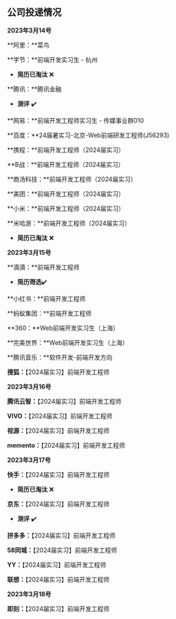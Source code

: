 ## 公司投递情况

**2023年3月14号**

**阿里：**菜鸟

**字节：**前端开发实习生 - 杭州

* **简历已淘汰** ❌

**腾讯：**腾讯金融

* **测评** ✔️

**网易：**前端开发工程师实习生 - 传媒事业群010

**百度：**24届暑实习-北京-Web前端研发工程师(J56293)

**携程：**前端开发工程师（2024届实习）

**B战：**前端开发工程师（2024届实习）

**商汤科技：**前端开发工程师（2024届实习）

**美团：**前端开发工程师（2024届实习）

**小米：**前端开发工程师（2024届实习）

**米哈游：**前端开发工程师（2024届实习） 

* **简历已淘汰** ❌

**2023年3月15号**	

**滴滴：**前端开发工程师

* **简历筛选**✔️

**小红书：**前端开发工程师

**蚂蚁集团：**前端开发工程师

**360：**Web前端开发实习生（上海）

**完美世界：**Web前端开发实习生（上海）

**腾讯音乐：**软件开发-前端开发方向

**搜狐：**【2024届实习】前端开发工程师



**2023年3月16号**

**腾讯云智：**【2024届实习】前端开发工程师

**VIVO：**【2024届实习】前端开发工程师

**视源：**【2024届实习】前端开发工程师

**memento：**【2024届实习】前端开发工程师



**2023年3月17号**

**快手：**【2024届实习】前端开发工程师

* **简历已淘汰** ❌

**京东：**【2024届实习】前端开发工程师

* **测评** ✔️

**拼多多：**【2024届实习】前端开发工程师

**58同城：**【2024届实习】前端开发工程师

**YY：**【2024届实习】前端开发工程师

**联想：**【2024届实习】前端开发工程师



**2023年3月18号**

**即刻：**【2024届实习】前端开发工程师